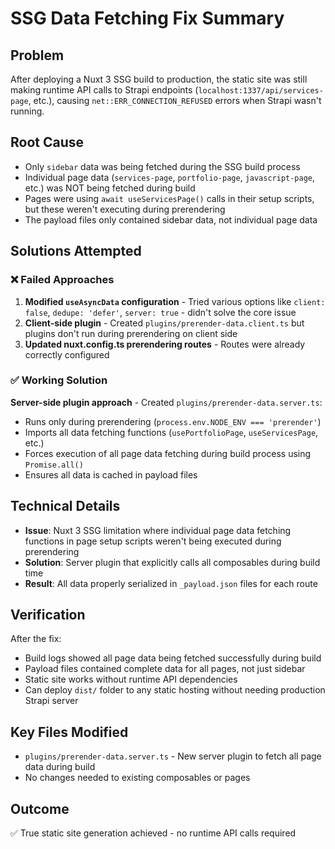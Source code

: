 # SSG Data Fetching Fix Summary

## Problem

After deploying a Nuxt 3 SSG build to production, the static site was still making runtime API calls to Strapi endpoints (`localhost:1337/api/services-page`, etc.), causing `net::ERR_CONNECTION_REFUSED` errors when Strapi wasn't running.

## Root Cause

- Only `sidebar` data was being fetched during the SSG build process
- Individual page data (`services-page`, `portfolio-page`, `javascript-page`, etc.) was NOT being fetched during build
- Pages were using `await useServicesPage()` calls in their setup scripts, but these weren't executing during prerendering
- The payload files only contained sidebar data, not individual page data

## Solutions Attempted

### ❌ Failed Approaches

1. **Modified `useAsyncData` configuration** - Tried various options like `client: false`, `dedupe: 'defer'`, `server: true` - didn't solve the core issue
2. **Client-side plugin** - Created `plugins/prerender-data.client.ts` but plugins don't run during prerendering on client side
3. **Updated nuxt.config.ts prerendering routes** - Routes were already correctly configured

### ✅ Working Solution

**Server-side plugin approach** - Created `plugins/prerender-data.server.ts`:

- Runs only during prerendering (`process.env.NODE_ENV === 'prerender'`)
- Imports all data fetching functions (`usePortfolioPage`, `useServicesPage`, etc.)
- Forces execution of all page data fetching during build process using `Promise.all()`
- Ensures all data is cached in payload files

## Technical Details

- **Issue**: Nuxt 3 SSG limitation where individual page data fetching functions in page setup scripts weren't being executed during prerendering
- **Solution**: Server plugin that explicitly calls all composables during build time
- **Result**: All data properly serialized in `_payload.json` files for each route

## Verification

After the fix:

- Build logs showed all page data being fetched successfully during build
- Payload files contained complete data for all pages, not just sidebar
- Static site works without runtime API dependencies
- Can deploy `dist/` folder to any static hosting without needing production Strapi server

## Key Files Modified

- `plugins/prerender-data.server.ts` - New server plugin to fetch all page data during build
- No changes needed to existing composables or pages

## Outcome

✅ True static site generation achieved - no runtime API calls required
